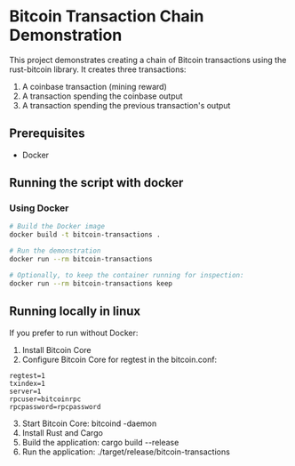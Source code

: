 # Bitcoin Transaction Chain Demonstration

This project demonstrates creating a chain of Bitcoin transactions using the rust-bitcoin library.
It creates three transactions:
1. A coinbase transaction (mining reward)
2. A transaction spending the coinbase output
3. A transaction spending the previous transaction's output

## Prerequisites

- Docker

## Running the script with docker

### Using Docker

```bash
# Build the Docker image
docker build -t bitcoin-transactions .

# Run the demonstration
docker run --rm bitcoin-transactions

# Optionally, to keep the container running for inspection:
docker run --rm bitcoin-transactions keep
```

## Running locally in linux
If you prefer to run without Docker:

1. Install Bitcoin Core
2. Configure Bitcoin Core for regtest in the bitcoin.conf:
```
regtest=1
txindex=1
server=1
rpcuser=bitcoinrpc
rpcpassword=rpcpassword
```

3. Start Bitcoin Core: bitcoind -daemon
4. Install Rust and Cargo
5. Build the application: cargo build --release
6. Run the application: ./target/release/bitcoin-transactions

